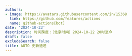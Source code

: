 ```yaml
---
authors:
- image: https://avatars.githubusercontent.com/in/15368
  link: https://github.com/features/actions
  name: github-actions[bot]
date: '2024-10-23'
description: 时间跨度：（北京时间）2024-10-22 20时至今
draft: false
excludeSearch: false
title: AUTO 更新速递
---
```


